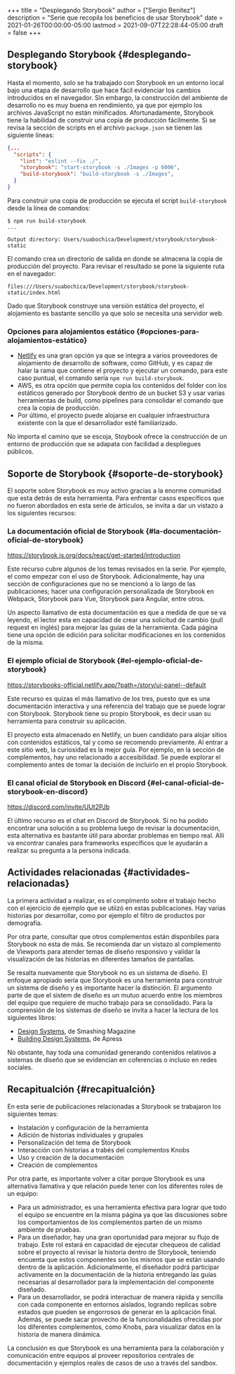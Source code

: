 +++
title = "Desplegando Storybook"
author = ["Sergio Benítez"]
description = "Serie que recopila los beneficios de usar Storybook"
date = 2021-01-26T00:00:00-05:00
lastmod = 2021-09-07T22:28:44-05:00
draft = false
+++

## Desplegando Storybook {#desplegando-storybook}

Hasta el momento, solo se ha trabajado con Storybook en un entorno local bajo una etapa de desarrollo que hace fácil evidenciar los cambios introducidos en el navegador. Sin embargo, la construcción del ambiente de desarrollo no es muy buena en rendimiento, ya que por ejemplo los archivos JavaScript no están minificados. Afortunadamente, Storybook tiene la habilidad de construir una copia de producción fácilmente. Si se revisa la sección de scripts en el archivo `package.json` se tienen las siguiente líneas:

```json
{...
  "scripts": {
    "lint": "eslint --fix ./",
    "storybook": "start-storybook -s ./Images -p 6006",
    "build-storybook": "build-storybook -s ./Images",
  }
}
```

Para construir una copia de producción se ejecuta el script `build-storybook` desde la línea de comandos:

```nil
$ npm run build-storybook
...

Output directory: Users/suabochica/Development/storybook/storybook-static
```

El comando crea un directorio de salida en donde se almacena la copia de producción del proyecto. Para revisar el resultado se pone la siguiente ruta en el navegador:

```nil
files:///Users/suabochica/Development/storybook/storybook-static/index.html
```

Dado que Storybook construye una versión estática del proyecto, el alojamiento es bastante sencillo ya que solo se necesita una servidor web.


### Opciones para alojamientos estático {#opciones-para-alojamientos-estático}

-   [Netlify](https://www.netlify.com) es una gran opción ya que se integra a varios proveedores de alojamiento de desarrollo de software, como GitHub, y es capaz de halar la rama que contiene el proyecto y ejecutar un comando, para este caso puntual, el comando sería `npm run build-storybook`.
-   AWS, es otra opción que permite copia los contenidos del folder con los estáticos generado por Storybook dentro de un bucket S3 y usar varias herramientas de build, como pipelines para consolidar el comando que crea la copia de producción.
-   Por último, el proyecto puede alojarse en cualquier infraestructura existente con la que el desarrollador esté familiarizado.

No importa el camino que se escoja, Stoybook ofrece la construcción de un entorno de producción que se adapata con facilidad a despliegues públicos.


## Soporte de Storybook {#soporte-de-storybook}

El soporte sobre Storybook es muy activo gracias a la enorme comunidad que esta detrás de esta herramienta. Para enfrentar casos específicos que no fueron abordados en esta serie de árticulos, se invita a dar un vistazo a los siguientes recursos:


### La documentación oficial de Storybook {#la-documentación-oficial-de-storybook}

<https://storybook.js.org/docs/react/get-started/introduction>

Este recurso cubre algunos de los temas revisados en la serie. Por ejemplo, el como empezar con el uso de Storybook. Adicionalmente, hay una sección de configuraciones que no se mencionó a lo largo de las publicaciones; hacer una configuración personalizada de Storybook en Webpack, Storybook para Vue, Storybook para Angular, entre otros.

Un aspecto llamativo de esta documentación es que a medida de que se va leyendo, el lector esta en capacidad de crear una solicitud de cambio (pull request en inglés) para mejorar las guías de la herramienta. Cada página tiene una opción de edición para solicitar modificaciones en los contenidos de la misma.


### El ejemplo oficial de Storybook {#el-ejemplo-oficial-de-storybook}

<https://storybooks-official.netlify.app/?path=/story/ui-panel--default>

Este recurso es quizas el más llamativo de los tres, puesto que es una documentación interactiva y una referencia del trabajo que se puede lograr con Storybook. Storybook tiene su propio Storybook, es decir usan su herramienta para construir su aplicación.

El proyecto esta almacenado en Netlify, un buen candidato para alojar sitios con contenidos estáticos, tal y como se recomendo previamente. Al entrar a este sitio web, la curiosidad es la mejor guía. Por ejemplo, en la sección de complementos, hay uno relacionado a accesibilidad. Se puede explorar el complemento antes de tomar la decisión de incluirlo en el propio Storybook.


### El canal oficial de Storybook en Discord {#el-canal-oficial-de-storybook-en-discord}

<https://discord.com/invite/UUt2PJb>

El último recurso es el chat en Discord de Storybook. Si no ha podido encontrar una solución a su problema luego de revisar la documentación, esta alternativa es bastante útil para abordar problemas en tiempo real. Allí va encontrar canales para frameworks específicos que le ayudarán a realizar su pregunta a la persona indicada.


## Actividades relacionadas {#actividades-relacionadas}

La primera actividad a realizar, es el complmento sobre el trabajo hecho con el ejercicio de ejemplo que se utiizó en estas publicaciones. Hay varias historias por desarrollar, como por ejemplo el filtro de productos por demografía.

Por otra parte, consultar que otros complementos están disponbiles para Storybook no esta de más. Se recomienda dar un vistazo al complemento de Viewports para atender temas de diseño responsivo y validar la visualización de las historias en diferentes tamaños de pantallas.

Se resalta nuevamente que Storybook no es un sistema de diseño. El enfoque apropiado sería que Storybook es una herramienta para construir un sistema de diseño y es importante hacer la distinción. El argumento parte de que el sistem de diseño es un mutuo acuerdo entre los miembros del equipo que requiere de mucho trabajo para se consolidado. Para la comprensión de los sistemas de diseño se invita a hacer la lectura de los siguientes libros:

-   [Design Systems](https://www.smashingmagazine.com/design-systems-book/), de Smashing Magazine
-   [Building Design Systems](https://www.apress.com/gp/book/9781484245132), de Apress

No obstante, hay toda una comunidad generando contenidos relativos a sistemas de diseño que se evidencian en coferencias o incluso en redes sociales.


## Recapitualción {#recapitualción}

En esta serie de publicaciones relacionadas a Storybook se trabajaron los siguientes temas:

-   Instalación y configuración de la herramienta
-   Adición de historias individuales y grupales
-   Personalización del tema de Storybook
-   Interacción con historias a trabés del complementos Knobs
-   Uso y creación de la documentación
-   Creación de complementos

Por otra parte, es importante volver a citar porque Storybook es una alternativa llamativa y que relación puede tener con los diferentes roles de un equipo:

-   Para un administrador, es una herramienta efectiva para lograr que todo el equipo se encuentre en la misma página ya que las discusiones sobre los comportamientos de los complementos parten de un mismo ambiente de pruebas.
-   Para un diseñador, hay una gran oportunidad para mejorar su flujo de trabajo. Este rol estará en capacidad de ejecutar chequeos de calidad sobre el proyecto al revisar la historia dentro de Storybook, teniendo encuenta que estos componentes son los mismos que se están usando dentro de la aplicación. Adicionalmente, el diseñador podrá participar activamente en la documentación de la historia entregando las guías necesarias al desarrollador para la implementación del componente diseñado.
-   Para un desarrollador, se podrá interactuar de manera rápida y sencilla con cada componente en entornos aislados, logrando replicas sobre estados que pueden se engorrosos de generar en la aplicación final. Además, se puede sacar provecho de la funcionalidades ofrecidas por los diferentes complementos, como Knobs, para visualizar datos en la historia de manera dinámica.

La conclusión es que Storybook es una herramienta para la colaboración y comunicación entre equipos al proveer repositorios centrales de documentación y ejemplos reales de casos de uso a través del sandbox.
